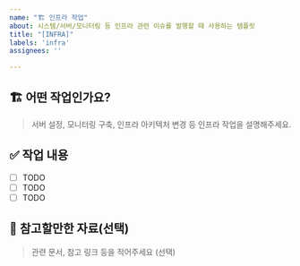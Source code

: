 ```yaml
---
name: "🏗️ 인프라 작업"
about: 시스템/서버/모니터링 등 인프라 관련 이슈를 발행할 때 사용하는 템플릿
title: "[INFRA]"
labels: 'infra'
assignees: ''

---
```


## 🏗️ 어떤 작업인가요?
> 서버 설정, 모니터링 구축, 인프라 아키텍처 변경 등 인프라 작업을 설명해주세요.

## ✅ 작업 내용
- [ ] TODO
- [ ] TODO
- [ ] TODO

## 🧩 참고할만한 자료(선택)
> 관련 문서, 참고 링크 등을 적어주세요 (선택)
